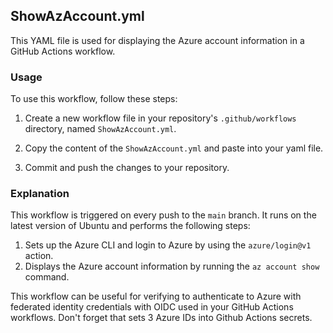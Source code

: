 ## ShowAzAccount.yml

This YAML file is used for displaying the Azure account information in a GitHub Actions workflow.

### Usage

To use this workflow, follow these steps:

1. Create a new workflow file in your repository's `.github/workflows` directory, named `ShowAzAccount.yml`.
2. Copy the content of the `ShowAzAccount.yml` and paste into your yaml file.

3. Commit and push the changes to your repository.

### Explanation

This workflow is triggered on every push to the `main` branch. It runs on the latest version of Ubuntu and performs the following steps:

1. Sets up the Azure CLI and login to Azure by using the `azure/login@v1` action.
2. Displays the Azure account information by running the `az account show` command.

This workflow can be useful for verifying to authenticate to Azure with federated identity credentials with OIDC used in your GitHub Actions workflows.
Don't forget that sets 3 Azure IDs into Github Actions secrets.